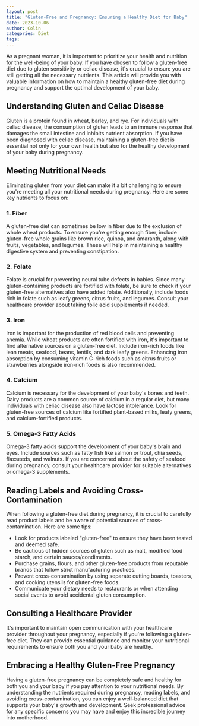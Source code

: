 ```yaml
---
layout: post
title: "Gluten-Free and Pregnancy: Ensuring a Healthy Diet for Baby"
date: 2023-10-06
author: Colin
categories: Diet
tags: 
---
```


As a pregnant woman, it is important to prioritize your health and nutrition for the well-being of your baby. If you have chosen to follow a gluten-free diet due to gluten sensitivity or celiac disease, it's crucial to ensure you are still getting all the necessary nutrients. This article will provide you with valuable information on how to maintain a healthy gluten-free diet during pregnancy and support the optimal development of your baby.

## Understanding Gluten and Celiac Disease
Gluten is a protein found in wheat, barley, and rye. For individuals with celiac disease, the consumption of gluten leads to an immune response that damages the small intestine and inhibits nutrient absorption. If you have been diagnosed with celiac disease, maintaining a gluten-free diet is essential not only for your own health but also for the healthy development of your baby during pregnancy.

## Meeting Nutritional Needs
Eliminating gluten from your diet can make it a bit challenging to ensure you're meeting all your nutritional needs during pregnancy. Here are some key nutrients to focus on:

### 1. Fiber
A gluten-free diet can sometimes be low in fiber due to the exclusion of whole wheat products. To ensure you're getting enough fiber, include gluten-free whole grains like brown rice, quinoa, and amaranth, along with fruits, vegetables, and legumes. These will help in maintaining a healthy digestive system and preventing constipation.

### 2. Folate
Folate is crucial for preventing neural tube defects in babies. Since many gluten-containing products are fortified with folate, be sure to check if your gluten-free alternatives also have added folate. Additionally, include foods rich in folate such as leafy greens, citrus fruits, and legumes. Consult your healthcare provider about taking folic acid supplements if needed.

### 3. Iron
Iron is important for the production of red blood cells and preventing anemia. While wheat products are often fortified with iron, it's important to find alternative sources on a gluten-free diet. Include iron-rich foods like lean meats, seafood, beans, lentils, and dark leafy greens. Enhancing iron absorption by consuming vitamin C-rich foods such as citrus fruits or strawberries alongside iron-rich foods is also recommended.

### 4. Calcium
Calcium is necessary for the development of your baby's bones and teeth. Dairy products are a common source of calcium in a regular diet, but many individuals with celiac disease also have lactose intolerance. Look for gluten-free sources of calcium like fortified plant-based milks, leafy greens, and calcium-fortified products.

### 5. Omega-3 Fatty Acids
Omega-3 fatty acids support the development of your baby's brain and eyes. Include sources such as fatty fish like salmon or trout, chia seeds, flaxseeds, and walnuts. If you are concerned about the safety of seafood during pregnancy, consult your healthcare provider for suitable alternatives or omega-3 supplements.

## Reading Labels and Avoiding Cross-Contamination
When following a gluten-free diet during pregnancy, it is crucial to carefully read product labels and be aware of potential sources of cross-contamination. Here are some tips:

- Look for products labeled "gluten-free" to ensure they have been tested and deemed safe.
- Be cautious of hidden sources of gluten such as malt, modified food starch, and certain sauces/condiments.
- Purchase grains, flours, and other gluten-free products from reputable brands that follow strict manufacturing practices.
- Prevent cross-contamination by using separate cutting boards, toasters, and cooking utensils for gluten-free foods.
- Communicate your dietary needs to restaurants or when attending social events to avoid accidental gluten consumption.

## Consulting a Healthcare Provider
It's important to maintain open communication with your healthcare provider throughout your pregnancy, especially if you're following a gluten-free diet. They can provide essential guidance and monitor your nutritional requirements to ensure both you and your baby are healthy.

## Embracing a Healthy Gluten-Free Pregnancy
Having a gluten-free pregnancy can be completely safe and healthy for both you and your baby if you pay attention to your nutritional needs. By understanding the nutrients required during pregnancy, reading labels, and avoiding cross-contamination, you can enjoy a well-balanced diet that supports your baby's growth and development. Seek professional advice for any specific concerns you may have and enjoy this incredible journey into motherhood.